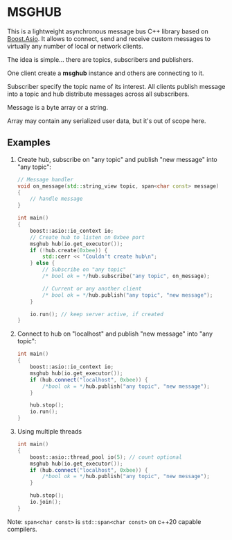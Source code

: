 MSGHUB
======
This is a lightweight asynchronous message bus C++ library based on [Boost.Asio](http://www.boost.org/doc/libs/1_56_0/doc/html/boost_asio.html). It allows to connect, send and receive custom messages to virtually any number of local or network clients.

The idea is simple... there are topics, subscribers and publishers.

One client create a **msghub** instance and others are connecting to it.

Subscriber specify the topic name of its interest.
All clients publish message into a topic and hub distribute messages across all subscribers.

Message is a byte array or a string.

Array may contain any serialized user data, but it's out of scope here.

Examples
--------

 1. Create hub, subscribe on "any topic" and publish "new message" into "any topic":

    ```c++
    // Message handler
    void on_message(std::string_view topic, span<char const> message)
    {
        // handle message
    }

    int main()
    {
        boost::asio::io_context io;
        // Create hub to listen on 0xbee port
        msghub hub(io.get_executor());
        if (!hub.create(0xbee)) {
            std::cerr << "Couldn't create hub\n";
        } else {
            // Subscribe on "any topic"
            /* bool ok = */hub.subscribe("any topic", on_message);

            // Current or any another client
            /* bool ok = */hub.publish("any topic", "new message");
        }

        io.run(); // keep server active, if created
    }
    ```
 2. Connect to hub on "localhost" and publish "new message" into "any topic":

    ```c++
    int main()
    {
        boost::asio::io_context io;
        msghub hub(io.get_executor());
        if (hub.connect("localhost", 0xbee)) {
            /*bool ok = */hub.publish("any topic", "new message");
        }

        hub.stop();
        io.run();
    }
    ```

 3. Using multiple threads

    ```c++
    int main()
    {
        boost::asio::thread_pool io(5); // count optional
        msghub hub(io.get_executor());
        if (hub.connect("localhost", 0xbee)) {
            /*bool ok = */hub.publish("any topic", "new message");
        }

        hub.stop();
        io.join();
    }
    ```
Note: `span<char const>` is `std::span<char const>` on c++20 capable compilers.
